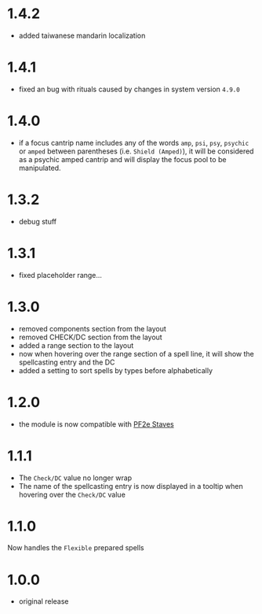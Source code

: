 # 1.4.2

-   added taiwanese mandarin localization

# 1.4.1

-   fixed an bug with rituals caused by changes in system version `4.9.0`

# 1.4.0

-   if a focus cantrip name includes any of the words `amp`, `psi`, `psy`, `psychic` or `amped` between parentheses (i.e. `Shield (Amped)`), it will be considered as a psychic amped cantrip and will display the focus pool to be manipulated.

# 1.3.2

-   debug stuff

# 1.3.1

-   fixed placeholder range...

# 1.3.0

-   removed components section from the layout
-   removed CHECK/DC section from the layout
-   added a range section to the layout
-   now when hovering over the range section of a spell line, it will show the spellcasting entry and the DC
-   added a setting to sort spells by types before alphabetically

# 1.2.0

-   the module is now compatible with [PF2e Staves](https://foundryvtt.com/packages/pf2e-staves)

# 1.1.1

-   The `Check/DC` value no longer wrap
-   The name of the spellcasting entry is now displayed in a tooltip when hovering over the `Check/DC` value

# 1.1.0

Now handles the `Flexible` prepared spells

# 1.0.0

-   original release
